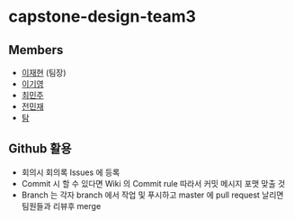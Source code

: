# capstone-design-team3

## Members
- [이재현](https://github.com/greedy-hacker) (팀장) 
- [이기영](https://github.com/lgy159) 
- [최민주](https://github.com/minju412)
- [전민재](https://github.com/Madb33)
- [탐](https://github.com/hieupml)

## Github 활용
- 회의시 회의록 Issues 에 등록
- Commit 시 할 수 있다면 Wiki 의 Commit rule 따라서 커밋 메시지 포맷 맞출 것
- Branch 는 각자 branch 에서 작업 및 푸시하고 master 에 pull request 날리면 팀원들과 리뷰후 merge

